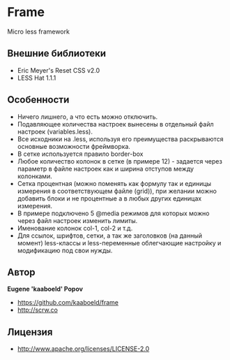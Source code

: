 # Frame
Micro less framework

## Внешние библиотеки

+ Eric Meyer's Reset CSS v2.0
+ LESS Hat 1.1.1

## Особенности

+ Ничего лишнего, а что есть можно отключить.
+ Подавляющее количества настроек вынесены в отдельный файл настроек (variables.less).
+ Все исходники на .less, используя его преимущества раскрываются основные возможности фреймворка.
+ В сетке используется правило border-box
+ Любое количество колонок в сетке (в примере 12) - задается через параметр в файле настроек как и ширина отступов между колонками.
+ Сетка процентная (можно поменять как формулу так и единицы измерения в соответствующем файле (grid)), при желании можно добавить блоки и не процентные а в любых других единицах измерения.
+ В примере подключено 5 @media режимов для которых можно через файл настроек изменить лимиты.
+ Именование колонок col-1, col-2 и т.д.
+ Для ссылок, шрифтов, сетки, а так же заголовков (на данный момент) less-классы и less-переменные облегчающие настройку и модификацию под свои нужды.

## Автор
**Eugene 'kaaboeld' Popov**

+ https://github.com/kaaboeld/frame
+ http://scrw.co

## Лицензия

+ http://www.apache.org/licenses/LICENSE-2.0
